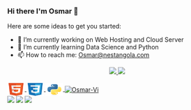 ### Hi there I'm Osmar 👋

Here are some ideas to get you started:

- 🔭 I’m currently working on Web Hosting and Cloud Server
- 🌱 I’m currently learning Data Science and Python
- 📫 How to reach me: Osmar@nestangola.com

<div align="center">
  <a href="https://github.com/osmarpessela98">
  <img height="180em" src="https://github-readme-stats.vercel.app/api?username=osmarpessela98&show_icons=true&theme=dark&include_all_commits=true&count_private=true"/>
  <img height="180em" src="https://github-readme-stats.vercel.app/api/top-langs/?username=osmarpessela98&layout=compact&langs_count=7&theme=dark"/>
</div>

  <div style="display: inline_block"><br>
  <img align="center" alt="Osmar-HTML" height="30" width="40" src="https://raw.githubusercontent.com/devicons/devicon/master/icons/html5/html5-original.svg">
  <img align="center" alt="Osmar-CSS" height="30" width="40" src="https://raw.githubusercontent.com/devicons/devicon/master/icons/css3/css3-original.svg">
  <img align="center" alt="Osmar-Python" height="30" width="40" src="https://raw.githubusercontent.com/devicons/devicon/master/icons/python/python-original.svg">
  <img align='center' alt="Osmar-Vi" height="30" with="40" src="https://cdn.jsdelivr.net/gh/devicons/devicon/icons/vscode/vscode-original.svg" />
                    
</div>

  <div> 
  <a href="https://instagram.com/osmarpessela" target="_blank"><img src="https://img.shields.io/badge/-Instagram-%23E4405F?style=for-the-badge&logo=instagram&logoColor=white" target="_blank"></a>
 <a href="https://discord.gg/osmarpessela#0595" target="_blank"><img src="https://img.shields.io/badge/Discord-7289DA?style=for-the-badge&logo=discord&logoColor=white" target="_blank"></a> 
  <a href="https://www.linkedin.com/in/osmar-pessela-333bab173" target="_blank"><img src="https://img.shields.io/badge/-LinkedIn-%230077B5?style=for-the-badge&logo=linkedin&logoColor=white" target="_blank"></a> 

 
</div>
